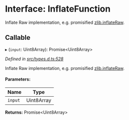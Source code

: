 # Interface: InflateFunction

Inflate Raw implementation, e.g. promisified [zlib.inflateRaw](https://nodejs.org/api/zlib.html#zlib_zlib_inflateraw_buffer_options_callback).

## Callable

▸ (`input`: Uint8Array): Promise<Uint8Array\>

*Defined in [src/types.d.ts:528](https://github.com/panva/jose/blob/v3.5.0/src/types.d.ts#L528)*

Inflate Raw implementation, e.g. promisified [zlib.inflateRaw](https://nodejs.org/api/zlib.html#zlib_zlib_inflateraw_buffer_options_callback).

#### Parameters:

Name | Type |
------ | ------ |
`input` | Uint8Array |

**Returns:** Promise<Uint8Array\>

